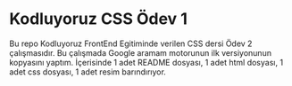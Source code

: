 # Kodluyoruz CSS Ödev 1

Bu repo Kodluyoruz FrontEnd Egitiminde verilen CSS dersi Ödev 2 çalışmasıdır. Bu çalışmada Google aramam motorunun ilk versiyonunun kopyasını yaptım. İçerisinde 1 adet README dosyası, 1 adet html dosyası, 1 adet css dosyası, 1 adet resim barındırıyor.